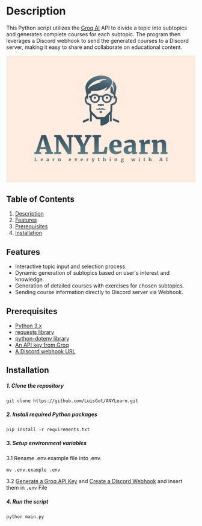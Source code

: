 # Description

This Python script utilizes the [Groq AI](https://groq.com) API to divide a topic into subtopics and generates complete courses for each subtopic. The program then leverages a Discord webhook to send the generated courses to a Discord server, making it easy to share and collaborate on educational content.

![](/res/Images/ANYLearn-banner.png)

## Table of Contents

1. [Description](#description)
2. [Features](#features)
3. [Prerequisites](#prerequisites)
4. [Installation](#installation)

## Features

-   Interactive topic input and selection process.
-   Dynamic generation of subtopics based on user's interest and knowledge.
-   Generation of detailed courses with exercises for chosen subtopics.
-   Sending course information directly to Discord server via Webhook.

## Prerequisites

-   [Python 3.x](https://www.python.org/downloads/)
-   [requests library](https://pypi.org/project/requests/)
-   [python-dotenv library](https://pypi.org/project/python-dotenv/)
-   [An API key from Groq](https://console.groq.com/keys)
-   [A Discord webhook URL](https://hookdeck.com/webhooks/platforms/how-to-get-started-with-discord-webhooks)

## Installation

##### 1. Clone the repository

```
git clone https://github.com/LuisGot/ANYLearn.git
```

##### 2. Install required Python packages

```
pip install -r requirements.txt
```

##### 3. Setup environment variables

3.1 Rename .env.example file into .env.

```
mv .env.example .env
```

3.2 [Generate a Groq API Key](https://console.groq.com/keys) and [Create a Discord Webhook](https://hookdeck.com/webhooks/platforms/how-to-get-started-with-discord-webhooks) and insert them in `.env` File

##### 4. Run the script

```
python main.py
```
